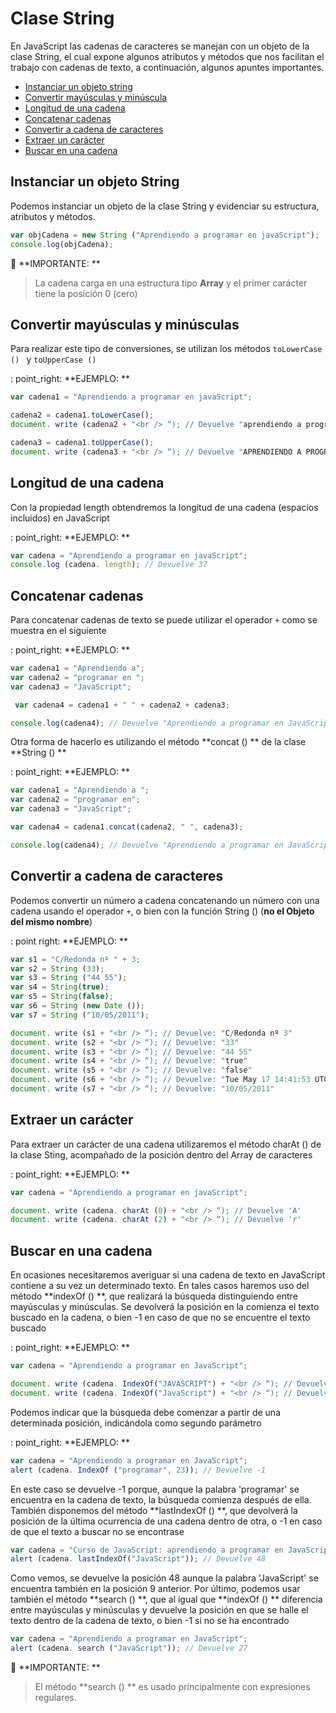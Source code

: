 # Clase String

En JavaScript las cadenas de caracteres se manejan con un objeto de la clase String, el cual expone algunos atributos y métodos que nos facilitan el trabajo con cadenas de texto, a continuación, algunos apuntes importantes.

* [Instanciar un objeto string](#Instanciar-un-objeto-String)
* [Convertir mayúsculas y minúscula](#convertir-may%C3%BAsculas-y-min%C3%BAsculas)
* [Longitud de una cadena](#Longitud-de-una-cadena)
* [Concatenar cadenas](#Concatenar-cadenas)
* [Convertir a cadena de caracteres](#Convertir-a-cadena-de-caracteres)
* [Extraer un carácter](#Extraer-un-caracter)
* [Buscar en una cadena](#buscar-en-una-cadena)


## Instanciar un objeto String
Podemos instanciar un objeto de la clase String y evidenciar su estructura, atributos y métodos.

```javascript
var objCadena = new String ("Aprendiendo a programar en javaScript");
console.log(objCadena);
```

:key: **IMPORTANTE: **
>La cadena carga en una estructura tipo **Array** y el primer carácter tiene la posición 0 (cero)


## Convertir mayúsculas y minúsculas
Para realizar este tipo de conversiones, se utilizan los métodos `toLowerCase () ` y `toUpperCase () `

: point_right: **EJEMPLO: **

```javascript
var cadena1 = "Aprendiendo a programar en javaScript";

cadena2 = cadena1.toLowerCase();
document. write (cadena2 + "<br /> “); // Devuelve "aprendiendo a programar en javascript"

cadena3 = cadena1.toUpperCase();
document. write (cadena3 + "<br /> “); // Devuelve "APRENDIENDO A PROGRAMAR EN JAVASCRIPT"
```
## Longitud de una cadena
Con la propiedad length obtendremos la longitud de una cadena (espacios incluidos) en JavaScript

: point_right: **EJEMPLO: **

```javascript
var cadena = "Aprendiendo a programar en javaScript";
console.log (cadena. length); // Devuelve 37
```

## Concatenar cadenas
Para concatenar cadenas de texto se puede utilizar el operador `+` como se muestra en el siguiente

: point_right: **EJEMPLO: **

```javascript
var cadena1 = "Aprendiendo a";
var cadena2 = "programar en ";
var cadena3 = "JavaScript";

 var cadena4 = cadena1 + " " + cadena2 + cadena3;

console.log(cadena4); // Devuelve "Aprendiendo a programar en JavaScript"
```

Otra forma de hacerlo es utilizando el método **concat () ** de la clase **String () **

: point_right: **EJEMPLO: **

```javascript
var cadena1 = "Aprendiendo a ";
var cadena2 = "programar en";
var cadena3 = "JavaScript";

var cadena4 = cadena1.concat(cadena2, " ", cadena3);

console.log(cadena4); // Devuelve "Aprendiendo a programar en JavaScript"
```

## Convertir a cadena de caracteres
Podemos convertir un número a cadena concatenando un número con una cadena usando el operador `+`, o bien con la función String () (**no el Objeto del mismo nombre**)

: point right: **EJEMPLO: **

```javascript
var s1 = "C/Redonda nº " + 3;
var s2 = String (33);
var s3 = String ("44 55");
var s4 = String(true);
var s5 = String(false);
var s6 = String (new Date ());
var s7 = String ("10/05/2011");

document. write (s1 + "<br /> “); // Devuelve: "C/Redonda nº 3"
document. write (s2 + "<br /> “); // Devuelve: "33"
document. write (s3 + "<br /> “); // Devuelve: "44 55"
document. write (s4 + "<br /> “); // Devuelve: "true"
document. write (s5 + "<br /> “); // Devuelve: "false"
document. write (s6 + "<br /> “); // Devuelve: "Tue May 17 14:41:53 UTC+0100 2011"
document. write (s7 + "<br /> “); // Devuelve: "10/05/2011"
```

## Extraer un carácter
Para extraer un carácter de una cadena utilizaremos el método charAt () de la clase Sting, acompañado de la posición dentro del Array de caracteres

: point_right: **EJEMPLO: **

```javascript
var cadena = "Aprendiendo a programar en javaScript";

document. write (cadena. charAt (0) + "<br /> “); // Devuelve 'A'
document. write (cadena. charAt (2) + "<br /> “); // Devuelve 'r'
```

## Buscar en una cadena
En ocasiones necesitaremos averiguar si una cadena de texto en JavaScript contiene a su vez un determinado texto. En tales casos haremos uso del método **indexOf () **, que realizará la búsqueda distinguiendo entre mayúsculas y minúsculas.
Se devolverá la posición en la comienza el texto buscado en la cadena, o bien -1 en caso de que no se encuentre el texto buscado

: point_right: **EJEMPLO: **

```javascript
var cadena = "Aprendiendo a programar en JavaScript";

document. write (cadena. IndexOf("JAVASCRIPT") + "<br /> “); // Devuelve -1
document. write (cadena. IndexOf("JavaScript") + "<br /> “); // Devuelve 27
```

Podemos indicar que la búsqueda debe comenzar a partir de una determinada posición, indicándola como segundo parámetro

: point_right: **EJEMPLO: **

```javascript
var cadena = "Aprendiendo a programar en JavaScript";
alert (cadena. IndexOf ("programar", 23)); // Devuelve -1
```

En este caso se devuelve -1 porque, aunque la palabra 'programar' se encuentra en la cadena de texto, la búsqueda comienza después de ella.
También disponemos del método **lastIndexOf () **, que devolverá la posición de la última ocurrencia de una cadena dentro de otra, o -1 en caso de que el texto a buscar no se encontrase

```javascript
var cadena = "Curso de JavaScript: aprendiendo a programar en JavaScript";
alert (cadena. lastIndexOf("JavaScript")); // Devuelve 48
```

Como vemos, se devuelve la posición 48 aunque la palabra 'JavaScript' se encuentra también en la posición 9 anterior.
Por último, podemos usar también el método **search () **, que al igual que **indexOf () ** diferencia entre mayúsculas y minúsculas y devuelve la posición en que se halle el texto dentro de la cadena de texto, o bien -1 si no se ha encontrado

```javascript
var cadena = "Aprendiendo a programar en JavaScript";
alert (cadena. search ("JavaScript")); // Devuelve 27
```

:key: **IMPORTANTE: **
>El método **search () ** es usado principalmente con expresiones regulares.
